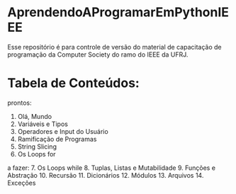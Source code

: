 # AprendendoAProgramarEmPythonIEEE
Esse repositório é para controle de versão do material de capacitação de programação da Computer Society do ramo do IEEE da UFRJ.

# Tabela de Conteúdos:
prontos: 
1. Olá, Mundo  
2. Variáveis e Tipos  
3. Operadores e Input do Usuário  
4. Ramificação de Programas 
5. String Slicing 
6. Os Loops for 

a fazer:
7. Os Loops while 
8. Tuplas, Listas e Mutabilidade 
9. Funções e Abstração 
10. Recursão 
11. Dicionários 
12. Módulos 
13. Arquivos 
14. Exceções 
